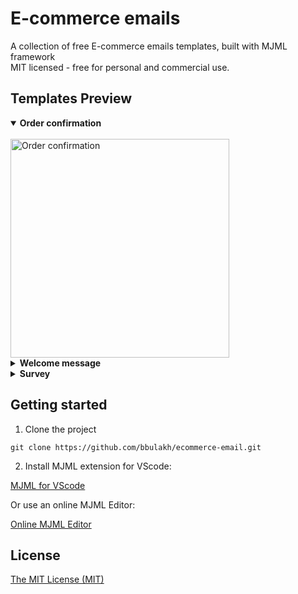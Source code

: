 # E-commerce emails

A collection of free E-commerce emails templates, built with MJML framework<br>
MIT licensed - free for personal and commercial use.

## Templates Preview

<details open="true"><summary><strong>Order confirmation</strong></summary><br>
<img width="350px" src="https://ik.imagekit.io/zxaewhloxf/screencapture-127-0-0-1-5500-order-confirmation-html-2023-08-08-15_17_00.png?updatedAt=1691497050520" alt="Order confirmation">
</details>

<details><summary><strong>Welcome message</strong></summary><br>
<img width="350px" src="https://ik.imagekit.io/zxaewhloxf/screencapture-127-0-0-1-5500-welcome-html-2023-08-09-15_58_43.png?updatedAt=1691585986065" alt="Welcome email">
</details>

<details><summary><strong>Survey</strong></summary><br>
<img width="350px" src="https://ik.imagekit.io/zxaewhloxf/screencapture-127-0-0-1-5500-survey-html-2023-08-09-16_04_36.png?updatedAt=1691586288450" alt="Survey email">
</details>



## Getting started

1. Clone the project
```
git clone https://github.com/bbulakh/ecommerce-email.git
```

2. Install MJML extension for VScode:

[MJML for VScode](https://marketplace.visualstudio.com/items?itemName=mjmlio.vscode-mjml)


Or use an online MJML Editor:

[Online MJML Editor](https://mjml.io/try-it-live)



## License
[The MIT License (MIT)](https://github.com/bbulakh/ecommerce-email/blob/main/LICENSE)
